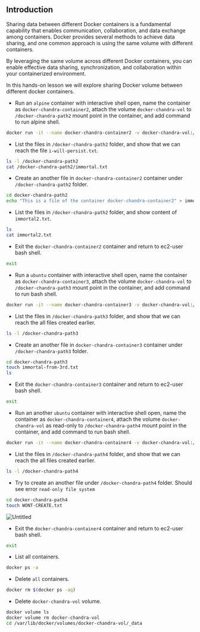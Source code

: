 ## Introduction

Sharing data between different Docker containers is a fundamental capability that enables communication, collaboration, and data exchange among containers. Docker provides several methods to achieve data sharing, and one common approach is using the same volume with different containers.

By leveraging the same volume across different Docker containers, you can enable effective data sharing, synchronization, and collaboration within your containerized environment.

In this hands-on lesson we will explore sharing Docker volume between different docker containers.

- Run an `alpine` container with interactive shell open, name the container as `docker-chandra-container2`, attach the volume `docker-chandra-vol` to `/docker-chandra-path2` mount point in the container, and add command to run alpine shell.

```bash
docker run -it --name docker-chandra-container2 -v docker-chandra-vol:/docker-chandra-path2 alpine sh
```

- List the files in `/docker-chandra-path2` folder, and show that we can reach the file `i-will-persist.txt`.

```bash
ls -l /docker-chandra-path2
cat /docker-chandra-path2/immortal.txt
```

- Create an another file in `docker-chandra-container2` container under `/docker-chandra-path2` folder.

```bash
cd docker-chandra-path2
echo "This is a file of the container docker-chandra-container2" > immortal2.txt
```

- List the files in `/docker-chandra-path2` folder, and show content of `immortal2.txt`.

```bash
ls 
cat immortal2.txt
```

- Exit the `docker-chandra-container2` container and return to ec2-user bash shell.

```bash
exit
```

- Run a `ubuntu` container with interactive shell open, name the container as `docker-chandra-container3`, attach the volume `docker-chandra-vol` to `/docker-chandra-path3` mount point in the container, and add command to run bash shell.

```bash
docker run -it --name docker-chandra-container3 -v docker-chandra-vol:/docker-chandra-path3 ubuntu bash
```

- List the files in `/docker-chandra-path3` folder, and show that we can reach the all files created earlier.

```bash
ls -l /docker-chandra-path3
```

- Create an another file in `docker-chandra-container3` container under `/docker-chandra-path3` folder.

```bash
cd docker-chandra-path3
touch immortal-from-3rd.txt
ls
```

- Exit the `docker-chandra-container3` container and return to ec2-user bash shell.

```bash
exit
```

- Run an another `ubuntu` container with interactive shell open, name the container as `docker-chandra-container4`, attach the volume `docker-chandra-vol` as read-only to `/docker-chandra-path4` mount point in the container, and add command to run bash shell.

```bash
docker run -it --name docker-chandra-container4 -v docker-chandra-vol:/docker-chandra-path4:ro ubuntu bash
```

- List the files in `/docker-chandra-path4` folder, and show that we can reach the all files created earlier.

```bash
ls -l /docker-chandra-path4
```

- Try to create an another file under `/docker-chandra-path4` folder. Should see error `read-only file system`

```bash
cd docker-chandra-path4
touch WONT-CREATE.txt
```

![Untitled](https://s3-us-west-2.amazonaws.com/secure.notion-static.com/dfb4a103-4852-46cd-8ee8-fa5a4d207030/Untitled.png)

- Exit the `docker-chandra-container4` container and return to ec2-user bash shell.

```bash
exit
```

- List all containers.

```bash
docker ps -a
```

- Delete `all` containers.

```bash
docker rm $(docker ps -aq)
```

- Delete `docker-chandra-vol` volume.

```bash
docker volume ls
docker volume rm docker-chandra-vol
cd /var/lib/docker/volumes/docker-chandra-vol/_data
```